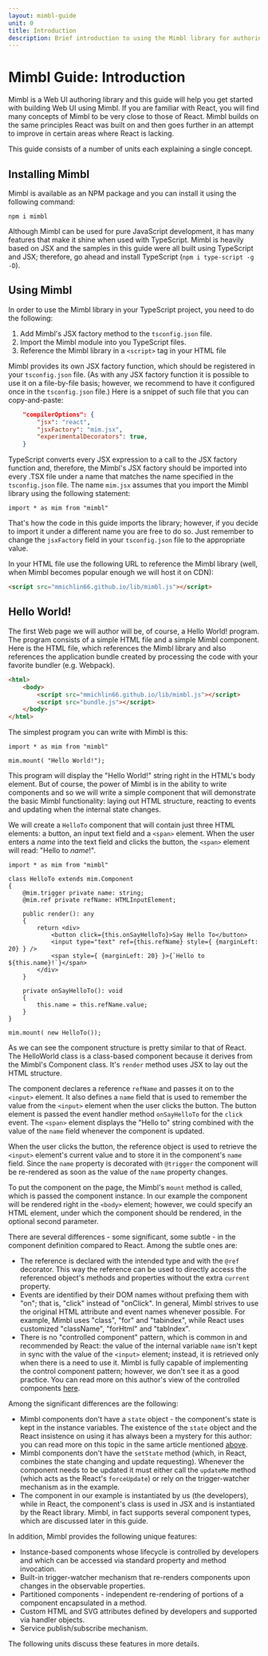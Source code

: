 ```yaml
---
layout: mimbl-guide
unit: 0
title: Introduction
description: Brief introduction to using the Mimbl library for authoring Web UI.
---
```


# Mimbl Guide: Introduction

Mimbl is a Web UI authoring library and this guide will help you get started with building Web UI using Mimbl. If you are familiar with React, you will find many concepts of Mimbl to be very close to those of React. Mimbl builds on the same principles React was built on and then goes further in an attempt to improve in certain areas where React is lacking.

This guide consists of a number of units each explaining a single concept.

## Installing Mimbl
Mimbl is available as an NPM package and you can install it using the following command:

```shell
npm i mimbl
```

Although Mimbl can be used for pure JavaScript development, it has many features that make it shine when used with TypeScript. Mimbl is heavily based on JSX and the samples in this guide were all built using TypeScript and JSX; therefore, go ahead and install TypeScript (`npm i type-script -g -D`).

## Using Mimbl
In order to use the Mimbl library in your TypeScript project, you need to do the following:

1. Add Mimbl's JSX factory method to the `tsconfig.json` file.
1. Import the Mimbl module into you TypeScript files.
1. Reference the Mimbl library in a `<script>` tag in your HTML file

Mimbl provides its own JSX factory function, which should be registered in your `tsconfig.json` file. (As with any JSX factory function it is possible to use it on a file-by-file basis; however, we recommend to have it configured once in the `tsconfig.json` file.) Here is a snippet of such file that you can copy-and-paste:

```json
    "compilerOptions": {
        "jsx": "react",
        "jsxFactory": "mim.jsx",
        "experimentalDecorators": true,
    }
```

TypeScript converts every JSX expression to a call to the JSX factory function and, therefore, the Mimbl's JSX factory should be imported into every .TSX file under a name that matches the name specified in the `tsconfig.json` file. The name `mim.jsx` assumes that you import the Mimbl library using the following statement:

```tsx
import * as mim from "mimbl"
```

That's how the code in this guide imports the library; however, if you decide to import it under a different name you are free to do so. Just remember to change the `jsxFactory` field in your `tsconfig.json` file to the appropriate value.

In your HTML file use the following URL to reference the Mimbl library (well, when Mimbl becomes popular enough we will host it on CDN):

```html
<script src="mmichlin66.github.io/lib/mimbl.js"></script>

```

## Hello World!
The first Web page we will author will be, of course, a Hello World! program. The program consists of a simple HTML file and a simple Mimbl component. Here is the HTML file, which references the Mimbl library and also references the application bundle created by processing the code with your favorite bundler (e.g. Webpack).

```html
<html>
    <body>
        <script src="mmichlin66.github.io/lib/mimbl.js"></script>
        <script src="bundle.js"></script>
    </body>
</html>
```

The simplest program you can write with Mimbl is this:

```tsx
import * as mim from "mimbl"

mim.mount( "Hello World!");
```

This program will display the "Hello World!" string right in the HTML's body element. But of course, the power of Mimbl is in the ability to write components and so we will write a simple component that will demonstrate the  basic Mimbl functionality: laying out HTML structure, reacting to events and updating when the internal state changes.

We will create a `HelloTo` component that will contain just three HTML elements: a button, an input text field and a `<span>` element. When the user enters a *name* into the text field and clicks the button, the `<span>` element will read: "Hello to *name*!".

```tsx
import * as mim from "mimbl"

class HelloTo extends mim.Component
{
    @mim.trigger private name: string;
    @mim.ref private refName: HTMLInputElement;

    public render(): any
    {
        return <div>
            <button click={this.onSayHelloTo}>Say Hello To</button>
            <input type="text" ref={this.refName} style={ {marginLeft: 20} } />
            <span style={ {marginLeft: 20} }>{`Hello to ${this.name}!`}</span>
        </div>
    }

    private onSayHelloTo(): void
    {
        this.name = this.refName.value;
    }
}

mim.mount( new HelloTo());
```

As we can see the component structure is pretty similar to that of React. The HelloWorld class is a class-based component because it derives from the Mimbl's Component class. It's `render` method uses JSX to lay out the HTML structure.

The component declares a reference `refName` and passes it on to the `<input>` element. It also defines a `name` field that is used to remember the value from the `<input>` element when the user clicks the button. The button element is passed the event handler method `onSayHelloTo` for the `click` event. The `<span>` element displays the "Hello to" string combined with the value of the `name` field whenever the component is updated.

When the user clicks the button, the reference object is used to retrieve the `<input>` element's current value and to store it in the component's `name` field. Since the `name` property is decorated with `@trigger` the component will be re-rendered as soon as the value of the `name` property changes.

To put the component on the page, the Mimbl's `mount` method is called, which is passed the component instance. In our example the component will be rendered right in the `<body>` element; however, we could specify an HTML element, under which the component should be rendered, in the optional second parameter.

There are several differences - some significant, some subtle - in the component definition compared to React. Among the subtle ones are:

- The reference is declared with the intended type and with the `@ref` decorator. This way the reference can be used to directly access the referenced object's methods and properties without the extra `current` property.
- Events are identified by their DOM names without prefixing them with "on"; that is, "click" instead of "onClick". In general, Mimbl strives to use the original HTML attribute and event names whenever possible. For example, Mimbl uses "class", "for" and "tabindex", while React uses customized "className", "forHtml" and "tabIndex".
- There is no "controlled component" pattern, which is common in and recommended by React: the value of the internal variable `name` isn't kept in sync with the value of the `<input>` element; instead, it is retrieved only when there is a need to use it. Mimbl is fully capable of implementing the control component pattern; however, we don't see it as a good practice. You can read more on this author's view of the controlled components [here](https://mmichlin66.github.io/2019/08/10/React-Discussion.html).

Among the significant differences are the following:

- Mimbl components don't have a `state` object - the component's state is kept in the instance variables. The existence of the `state` object and the React insistence on using it has always been a mystery for this author: you can read more on this topic in the same article mentioned [above](https://mmichlin66.github.io/2019/08/10/React-Discussion.html).
- Mimbl components don't have the `setState` method (which, in React, combines the state changing and update requesting). Whenever the component needs to be updated it must either call the `updateMe` method (which acts as the React's `forceUpdate`) or rely on the trigger-watcher mechanism as in the example.
- The component in our example is instantiated by us (the developers), while in React, the component's class is used in JSX and is instantiated by the React library. Mimbl, in fact supports several component types, which are discussed later in this guide.

In addition, Mimbl provides the following unique features:

- Instance-based components whose lifecycle is controlled by developers and which can be accessed via standard property and method invocation.
- Built-in trigger-watcher mechanism that re-renders components upon changes in the observable properties.
- Partitioned components - independent re-rendering of portions of a component encapsulated in a method.
- Custom HTML and SVG attributes defined by developers and supported via handler objects.
- Service publish/subscribe mechanism.

The following units discuss these features in more details.



